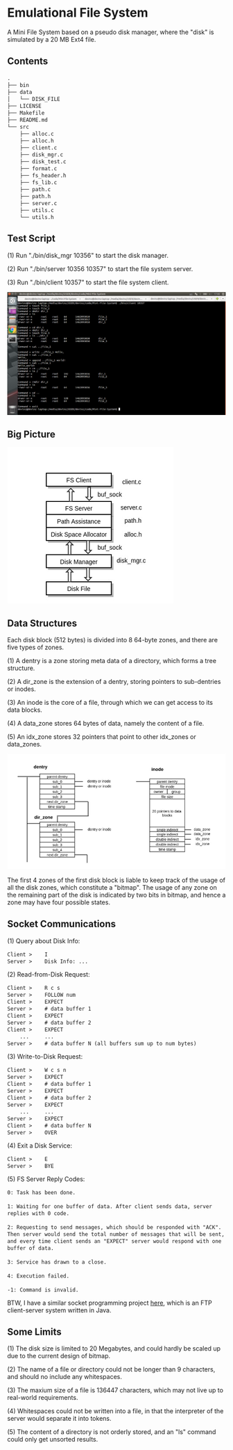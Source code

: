 # Emulational File System

A Mini File System based on a pseudo disk manager, where the "disk" is simulated by a 20 MB Ext4 file.

## Contents

	.
	├── bin
	├── data
	│   └── DISK_FILE
	├── LICENSE
	├── Makefile
	├── README.md
	└── src
		├── alloc.c
		├── alloc.h
		├── client.c
		├── disk_mgr.c
		├── disk_test.c
		├── format.c
		├── fs_header.h
		├── fs_lib.c
		├── path.c
		├── path.h
		├── server.c
		├── utils.c
		└── utils.h


## Test Script

(1) Run "./bin/disk_mgr 10356" to start the disk manager.

(2) Run "./bin/server 10356 10357" to start the file system server.

(3) Run "./bin/client 10357" to start the file system client.


![test](doc/test_script.png)


## Big Picture

![Architecture](doc/arch.jpg)


## Data Structures

Each disk block (512 bytes) is divided into 8 64-byte zones, and there are five types of zones.

(1) A dentry is a zone storing meta data of a directory, which forms a tree structure.

(2) A dir\_zone is the extension of a dentry, storing pointers to sub-dentries or inodes.

(3) An inode is the core of a file, through which we can get access to its data blocks.

(4) A data\_zone stores 64 bytes of data, namely the content of a file.

(5) An idx\_zone stores 32 pointers that point to other idx\_zones or data\_zones.

![Structures](doc/struct.jpg)

The first 4 zones of the first disk block is liable to keep track of the usage of all the disk zones, which constitute a "bitmap". 
The usage of any zone on the remaining part of the disk is indicated by two bits in bitmap, and hence a zone may have four possible states.


## Socket Communications

(1) Query about Disk Info:

	Client >	I
	Server >	Disk Info: ...

(2) Read-from-Disk Request:

	Client >	R c s
	Server >	FOLLOW num
    Client >    EXPECT
	Server >	# data buffer 1
    Client >    EXPECT
	Server > 	# data buffer 2
    Client >    EXPECT
		...		...
	Server >	# data buffer N	(all buffers sum up to num bytes)

(3) Write-to-Disk Request:

	Client >	W c s n
	Server >	EXPECT
	Client >	# data buffer 1
	Server >	EXPECT
	Client > 	# data buffer 2
	Server >	EXPECT
		...		...
	Server >	EXPECT
	Client >	# data buffer N
	Server >	OVER

(4) Exit a Disk Service:

	Client >	E
	Server >	BYE

(5) FS Server Reply Codes:

    0: Task has been done.

    1: Waiting for one buffer of data. After client sends data, server replies with 0 code.

    2: Requesting to send messages, which should be responded with "ACK".
    Then server would send the total number of messages that will be sent,
    and every time client sends an "EXPECT" server would respond with one buffer of data.
    
    3: Service has drawn to a close.

    4: Execution failed.

    -1: Command is invalid.


BTW, I have a similar socket programming project [here](https://github.com/DevinZ1993/Pieces-of-Code/tree/master/projects/ftp), 
which is an FTP client-server system written in Java.


## Some Limits

(1) The disk size is limited to 20 Megabytes, and could hardly be scaled up due to the current design of bitmap.

(2) The name of a file or directory could not be longer than 9 characters, and should no include any whitespaces.

(3) The maxium size of a file is 136447 characters, which may not live up to real-world requirements.

(4) Whitespaces could not be written into a file, in that the interpreter of the server would separate it into tokens.

(5) The content of a directory is not orderly stored, and an "ls" command could only get unsorted results.


